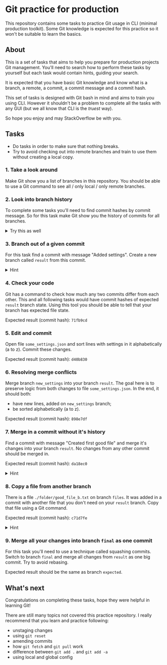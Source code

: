 # Git practice for production

This repository contains some tasks to practice Git usage in CLI (minimal production toolkit). Some Git knowledge is expected for this practice so it won't be suitable to learn the basics.

## About

This is a set of tasks that aims to help you prepare for production projects Git management. You'll need to search how to perform these tasks by yourself but each task would contain hints, guiding your search.

It is expected that you have basic Git knowledge and know what is a branch, a remote, a commit, a commit message and a commit hash. 

This set of tasks is designed with Git bash in mind and aims to train you using CLI. However it shouldn't be a problem to complete all the tasks with any GUI (but we all know that CLI is the *truest* way).

So hope you enjoy and may StackOverflow be with you. 

## Tasks

- Do tasks in order to make sure that nothing breaks. 
- Try to avoid checking out into remote branches and train to use them without creating a local copy.

### 1. Take a look around

Make Git show you a list of branches in this repository. You should be able to use a Git command to see all / only local / only remote branches.

### 2. Look into branch history

To complete some tasks you'll need to find commit hashes by commit message. So for this task make Git show you the history of commits for all branches. 

<details><summary>Try this as well</summary>

Console output may be simplified to show all info for a commit on one line. You can also get output formed as a graph.

</details>

### 3. Branch out of a given commit
For this task find a commit with message "Added settings". Create a new branch called `result` from this commit.

<details><summary>Hint</summary>

You'll need to look up for commit hash and use it. You should've been able to look up commit hashes in task #2.

</details>

### 4. Check your code

Git has a command to check how much any two commits differ from each other. This and all following tasks would have commit hashes of expected `result` branch state. Using this tool you should be able to tell that your branch has expected file state. 

Expected result (commit hash): `71fb9cd`

### 5. Edit and commit

Open file `some_settings.json` and sort lines with settings in it alphabetically (a to z). Commit these changes. 

Expected result (commit hash): `d40b830`

### 6. Resolving merge conflicts

Merge branch `new_settings` into your branch `result`.
The goal here is to preserve logic from both changes to file `some_settings.json`. In the end, it should both:
- have new lines, added on `new_settings` branch;
- be sorted alphabetically (a to z). 

Expected result (commit hash): `898e7df`

### 7. Merge in a commit without it's history

Find a commit with message "Created first good file" and merge it's changes into your branch `result`. No changes from any other commit should be merged in. 

Expected result (commit hash): `da18ec0`

<details><summary>Hint</summary>

Don't use `git merge` because it merges commit and all it's history. But you only need changes from a commit without previous commits. Git has a special command to do this.

</details>

### 8. Copy a file from another branch

There is a file `./folder/good_file_b.txt` on branch `files`. It was added in a commit with another file that you don't need on your `result` branch. Copy that file using a Git command. 

Expected result (commit hash): `c71d7fe`

<details><summary>Hint</summary>

You'll need to use a command that you've already used but with right arguments. Commit messages and hashes don't matter, only branch name and path to file. 

</details>

### 9. Merge all your changes into branch `final` as one commit

For this task you'll need to use a technique called squashing commits. Switch to branch `final` and merge all changes from `result` as one big commit. Try to avoid rebasing.

Expected result should be the same as branch `expected`.

## What's next

Congratulations on completing these tasks, hope they were helpful in learning Git!

There are still many topics not covered this practice repository. I really recommend that you learn and practice following:
- unstaging changes
- using `git reset`
- amending commits
- how `git fetch` and `git pull` work
- difference between `git add .` and `git add -a`
- using local and global config